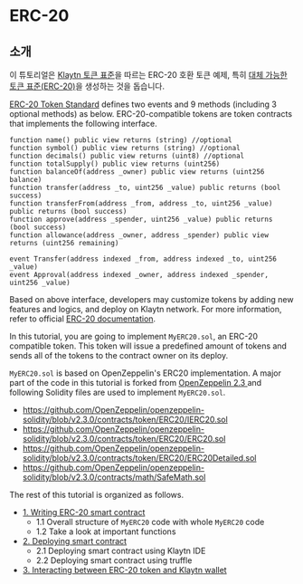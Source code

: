 # ERC-20

## 소개

이 튜토리얼은 [Klaytn 토큰 표준](../../token-standard.md)을 따르는 ERC-20 호환 토큰 예제, 특히 [대체 가능한 토큰 표준\(ERC-20\)](../../token-standard.md#fungible-token-standard-erc-20)을 생성하는 것을 돕습니다.

[ERC-20 Token Standard](https://eips.ethereum.org/EIPS/eip-20) defines two events and 9 methods \(including 3 optional methods\) as below. ERC-20-compatible tokens are token contracts that implements the following interface.

```text
function name() public view returns (string) //optional
function symbol() public view returns (string) //optional
function decimals() public view returns (uint8) //optional
function totalSupply() public view returns (uint256)
function balanceOf(address _owner) public view returns (uint256 balance)
function transfer(address _to, uint256 _value) public returns (bool success)
function transferFrom(address _from, address _to, uint256 _value) public returns (bool success)
function approve(address _spender, uint256 _value) public returns (bool success)
function allowance(address _owner, address _spender) public view returns (uint256 remaining)

event Transfer(address indexed _from, address indexed _to, uint256 _value)
event Approval(address indexed _owner, address indexed _spender, uint256 _value)
```

Based on above interface, developers may customize tokens by adding new features and logics, and deploy on Klaytn network. For more information, refer to official [ERC-20 documentation](https://eips.ethereum.org/EIPS/eip-20).

In this tutorial, you are going to implement `MyERC20.sol`, an ERC-20 compatible token. This token will issue a predefined amount of tokens and sends all of the tokens to the contract owner on its deploy.

`MyERC20.sol` is based on OpenZeppelin's ERC20 implementation. A major part of the code in this tutorial is forked from [OpenZeppelin 2.3 ](https://github.com/OpenZeppelin/openzeppelin-solidity/releases/tag/v2.3.0) and following Solidity files are used to implement `MyERC20.sol`.

* <https://github.com/OpenZeppelin/openzeppelin-solidity/blob/v2.3.0/contracts/token/ERC20/IERC20.sol>
* <https://github.com/OpenZeppelin/openzeppelin-solidity/blob/v2.3.0/contracts/token/ERC20/ERC20.sol>
* <https://github.com/OpenZeppelin/openzeppelin-solidity/blob/v2.3.0/contracts/token/ERC20/ERC20Detailed.sol>
* <https://github.com/OpenZeppelin/openzeppelin-solidity/blob/v2.3.0/contracts/math/SafeMath.sol>

The rest of this tutorial is organized as follows.

* [1. Writing ERC-20 smart contract](1-erc20.md) 
  * 1.1 Overall structure of `MyERC20` code with whole `MyERC20` code
  * 1.2 Take a look at important functions
* [2. Deploying smart contract](2-erc20.md) 
  * 2.1 Deploying smart contract using Klaytn IDE
  * 2.2 Deploying smart contract using truffle
* [3. Interacting between ERC-20 token and Klaytn wallet](3-erc20.md)